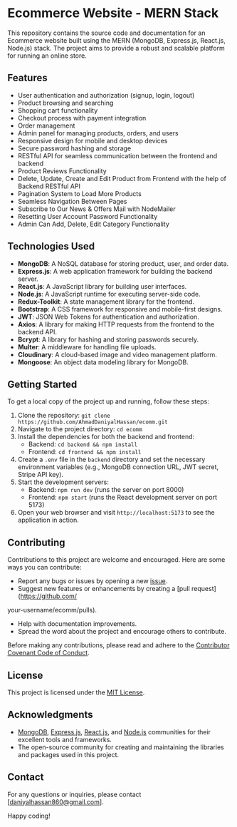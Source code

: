 # Ecommerce Website - MERN Stack

This repository contains the source code and documentation for an Ecommerce website built using the MERN (MongoDB, Express.js, React.js, Node.js) stack. The project aims to provide a robust and scalable platform for running an online store.

## Features

- User authentication and authorization (signup, login, logout)
- Product browsing and searching
- Shopping cart functionality
- Checkout process with payment integration
- Order management
- Admin panel for managing products, orders, and users
- Responsive design for mobile and desktop devices
- Secure password hashing and storage
- RESTful API for seamless communication between the frontend and backend
- Product Reviews Functionality
- Delete, Update, Create and Edit Product from Frontend with the help of Backend RESTful API
- Pagination System to Load More Products
- Seamless Navigation Between Pages
- Subscribe to Our News & Offers Mail with NodeMailer
- Resetting User Account Password Functionality
- Admin Can Add, Delete, Edit Category Functionality

## Technologies Used

- **MongoDB**: A NoSQL database for storing product, user, and order data.
- **Express.js**: A web application framework for building the backend server.
- **React.js**: A JavaScript library for building user interfaces.
- **Node.js**: A JavaScript runtime for executing server-side code.
- **Redux-Toolkit**: A state management library for the frontend.
- **Bootstrap**: A CSS framework for responsive and mobile-first designs.
- **JWT**: JSON Web Tokens for authentication and authorization.
- **Axios**: A library for making HTTP requests from the frontend to the backend API.
- **Bcrypt**: A library for hashing and storing passwords securely.
- **Multer**: A middleware for handling file uploads.
- **Cloudinary**: A cloud-based image and video management platform.
- **Mongoose**: An object data modeling library for MongoDB.

## Getting Started

To get a local copy of the project up and running, follow these steps:

1. Clone the repository: `git clone https://github.com/AhmadDaniyalHassan/ecomm.git`
2. Navigate to the project directory: `cd ecomm`
3. Install the dependencies for both the backend and frontend:
   - Backend: `cd backend && npm install`
   - Frontend: `cd frontend && npm install`
4. Create a `.env` file in the `backend` directory and set the necessary environment variables (e.g., MongoDB connection URL, JWT secret, Stripe API key).
5. Start the development servers:
   - Backend: `npm run dev` (runs the server on port 8000)
   - Frontend: `npm start` (runs the React development server on port 5173)
6. Open your web browser and visit `http://localhost:5173` to see the application in action.

## Contributing

Contributions to this project are welcome and encouraged. Here are some ways you can contribute:

- Report any bugs or issues by opening a new [issue](https://github.com/AhmadDaniyalHassan/ecomm/issues).
- Suggest new features or enhancements by creating a [pull request](https://github.com/

your-username/ecomm/pulls).
- Help with documentation improvements.
- Spread the word about the project and encourage others to contribute.

Before making any contributions, please read and adhere to the [Contributor Covenant Code of Conduct](CODE_OF_CONDUCT.md).

## License

This project is licensed under the [MIT License](LICENSE).

## Acknowledgments

- [MongoDB](https://www.mongodb.com), [Express.js](https://expressjs.com), [React.js](https://reactjs.org), and [Node.js](https://nodejs.org) communities for their excellent tools and frameworks.
- The open-source community for creating and maintaining the libraries and packages used in this project.

## Contact

For any questions or inquiries, please contact [daniyalhassan860@gmail.com].

Happy coding!
